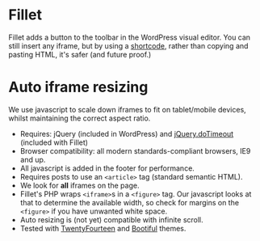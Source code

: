 # Fillet

Fillet adds a button to the toolbar in the WordPress visual editor.  You can still insert any iframe, but by using a [shortcode](http://codex.wordpress.org/Shortcode), rather than copying and pasting HTML, it's safer (and future proof.)

# Auto iframe resizing

We use javascript to scale down iframes to fit on tablet/mobile devices, whilst maintaining the correct aspect ratio.

- Requires: jQuery (included in WordPress) and [jQuery.doTimeout](https://github.com/cowboy/jquery-dotimeout) (included with Fillet)
- Browser compatibility: all modern standards-compliant browsers, IE9 and up.
- All javascript is added in the footer for performance.
- Requires posts to use an `<article>` tag (standard semantic HTML).
- We look for **all** iframes on the page.
- Fillet's PHP wraps `<iframe>`s in a `<figure>` tag. Our javascript looks at that to determine the available width, so check for margins on the `<figure>` if you have unwanted white space.
- Auto resizing is (not yet) compatible with infinite scroll.
- Tested with [TwentyFourteen](http://wordpress.org/themes/twentyfourteen) and [Bootiful](https://github.com/cftp/bootiful) themes.